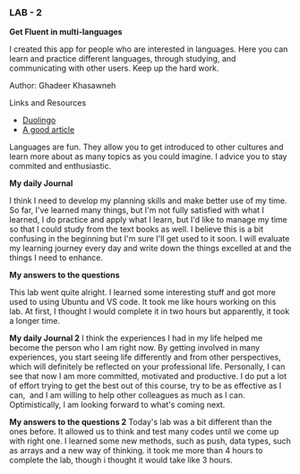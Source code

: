 
### LAB - 2
**Get Fluent in multi-languages**

I created this app for people who are interested in languages. Here you can learn and practice different languages, through studying, and communicating with other users. Keep up the hard work.

Author: Ghadeer Khasawneh


Links and Resources
* [Duolingo](https://www.duolingo.com/)
* [A good article](https://www.babbel.com/en/magazine/easiest-languages-for-english-speakers-to-learn)

     
Languages are fun. They allow you to get introduced to other cultures and learn more about as many topics as you could imagine. I advice you to stay commited and enthusiastic.


**My daily Journal**

I think I need to develop my planning skills and make better use of my time. So far, I've learned many things, but I'm not fully satisfied with what I learned, I do practice and apply what I learn, but I'd like to manage my time so that I could study from the text books as well. I believe this is a bit confusing in the beginning but I'm sure I'll get used to it soon. I will evaluate my learning journey every day and write down the things excelled at and the things I need to enhance. 

**My answers to the questions**

This lab went quite alright.  I learned some interesting stuff and got more used to using Ubuntu and VS code. It took me like hours working on this lab. At first, I thought I would complete it in two hours but apparently, it took a longer time.

**My daily Journal 2**
I think the experiences I had in my life helped me become the person who I am right now. By getting involved in many experiences, you start seeing life differently and from other perspectives, which will definitely be reflected on your professional life. Personally, I can see that now I am more committed, motivated and productive. I do put a lot of effort trying to get the best out of this course, try to be as effective as I can,  and I am willing to help other colleagues as much as I can. Optimistically, l am looking forward to what's coming next.

**My answers to the questions 2**
Today's lab was a bit different than the ones before. It allowed us to think and test many codes until we come up with right one. I learned some new methods, such as push, data types, such as arrays and a new way of thinking. it took me more than 4 hours to complete the lab, though i thought it would take like 3 hours.